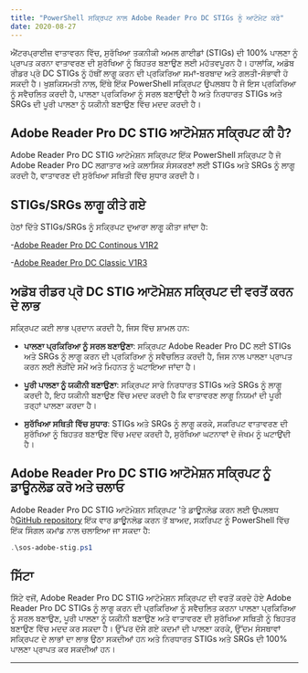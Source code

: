 ```yaml
---
title: "PowerShell ਸਕ੍ਰਿਪਟ ਨਾਲ Adobe Reader Pro DC STIGs ਨੂੰ ਆਟੋਮੇਟ ਕਰੋ"
date: 2020-08-27
---
```


ਐਂਟਰਪ੍ਰਾਈਜ਼ ਵਾਤਾਵਰਨ ਵਿੱਚ, ਸੁਰੱਖਿਆ ਤਕਨੀਕੀ ਅਮਲ ਗਾਈਡਾਂ (STIGs) ਦੀ 100% ਪਾਲਣਾ ਨੂੰ ਪ੍ਰਾਪਤ ਕਰਨਾ ਵਾਤਾਵਰਣ ਦੀ ਸੁਰੱਖਿਆ ਨੂੰ ਬਿਹਤਰ ਬਣਾਉਣ ਲਈ ਮਹੱਤਵਪੂਰਨ ਹੈ। ਹਾਲਾਂਕਿ, ਅਡੋਬ ਰੀਡਰ ਪ੍ਰੋ DC STIGs ਨੂੰ ਹੱਥੀਂ ਲਾਗੂ ਕਰਨ ਦੀ ਪ੍ਰਕਿਰਿਆ ਸਮਾਂ-ਬਰਬਾਦ ਅਤੇ ਗਲਤੀ-ਸੰਭਾਵੀ ਹੋ ਸਕਦੀ ਹੈ। ਖੁਸ਼ਕਿਸਮਤੀ ਨਾਲ, ਇੱਥੇ ਇੱਕ PowerShell ਸਕ੍ਰਿਪਟ ਉਪਲਬਧ ਹੈ ਜੋ ਇਸ ਪ੍ਰਕਿਰਿਆ ਨੂੰ ਸਵੈਚਲਿਤ ਕਰਦੀ ਹੈ, ਪਾਲਣਾ ਪ੍ਰਕਿਰਿਆ ਨੂੰ ਸਰਲ ਬਣਾਉਂਦੀ ਹੈ ਅਤੇ ਨਿਰਧਾਰਤ STIGs ਅਤੇ SRGs ਦੀ ਪੂਰੀ ਪਾਲਣਾ ਨੂੰ ਯਕੀਨੀ ਬਣਾਉਣ ਵਿੱਚ ਮਦਦ ਕਰਦੀ ਹੈ।

## Adobe Reader Pro DC STIG ਆਟੋਮੇਸ਼ਨ ਸਕ੍ਰਿਪਟ ਕੀ ਹੈ?

Adobe Reader Pro DC STIG ਆਟੋਮੇਸ਼ਨ ਸਕ੍ਰਿਪਟ ਇੱਕ PowerShell ਸਕ੍ਰਿਪਟ ਹੈ ਜੋ Adobe Reader Pro DC ਲਗਾਤਾਰ ਅਤੇ ਕਲਾਸਿਕ ਸੰਸਕਰਣਾਂ ਲਈ STIGs ਅਤੇ SRGs ਨੂੰ ਲਾਗੂ ਕਰਦੀ ਹੈ, ਵਾਤਾਵਰਣ ਦੀ ਸੁਰੱਖਿਆ ਸਥਿਤੀ ਵਿੱਚ ਸੁਧਾਰ ਕਰਦੀ ਹੈ।

## STIGs/SRGs ਲਾਗੂ ਕੀਤੇ ਗਏ

ਹੇਠਾਂ ਦਿੱਤੇ STIGs/SRGs ਨੂੰ ਸਕ੍ਰਿਪਟ ਦੁਆਰਾ ਲਾਗੂ ਕੀਤਾ ਜਾਂਦਾ ਹੈ:

-[Adobe Reader Pro DC Continous V1R2](https://dl.dod.cyber.mil/wp-content/uploads/stigs/zip/U_Adobe_Acrobat_Pro_DC_Classic_V1R3_STIG.zip)

-[Adobe Reader Pro DC Classic V1R3](https://dl.dod.cyber.mil/wp-content/uploads/stigs/zip/U_Adobe_Acrobat_Pro_DC_Continuous_V1R2_STIG.zip)

## ਅਡੋਬ ਰੀਡਰ ਪ੍ਰੋ DC STIG ਆਟੋਮੇਸ਼ਨ ਸਕ੍ਰਿਪਟ ਦੀ ਵਰਤੋਂ ਕਰਨ ਦੇ ਲਾਭ

ਸਕ੍ਰਿਪਟ ਕਈ ਲਾਭ ਪ੍ਰਦਾਨ ਕਰਦੀ ਹੈ, ਜਿਸ ਵਿੱਚ ਸ਼ਾਮਲ ਹਨ:

- **ਪਾਲਣਾ ਪ੍ਰਕਿਰਿਆ ਨੂੰ ਸਰਲ ਬਣਾਉਣਾ**: ਸਕ੍ਰਿਪਟ Adobe Reader Pro DC ਲਈ STIGs ਅਤੇ SRGs ਨੂੰ ਲਾਗੂ ਕਰਨ ਦੀ ਪ੍ਰਕਿਰਿਆ ਨੂੰ ਸਵੈਚਲਿਤ ਕਰਦੀ ਹੈ, ਜਿਸ ਨਾਲ ਪਾਲਣਾ ਪ੍ਰਾਪਤ ਕਰਨ ਲਈ ਲੋੜੀਂਦੇ ਸਮੇਂ ਅਤੇ ਮਿਹਨਤ ਨੂੰ ਘਟਾਇਆ ਜਾਂਦਾ ਹੈ।

- **ਪੂਰੀ ਪਾਲਣਾ ਨੂੰ ਯਕੀਨੀ ਬਣਾਉਣਾ**: ਸਕ੍ਰਿਪਟ ਸਾਰੇ ਨਿਰਧਾਰਤ STIGs ਅਤੇ SRGs ਨੂੰ ਲਾਗੂ ਕਰਦੀ ਹੈ, ਇਹ ਯਕੀਨੀ ਬਣਾਉਣ ਵਿੱਚ ਮਦਦ ਕਰਦੀ ਹੈ ਕਿ ਵਾਤਾਵਰਣ ਲਾਗੂ ਨਿਯਮਾਂ ਦੀ ਪੂਰੀ ਤਰ੍ਹਾਂ ਪਾਲਣਾ ਕਰਦਾ ਹੈ।

- **ਸੁਰੱਖਿਆ ਸਥਿਤੀ ਵਿੱਚ ਸੁਧਾਰ**: STIGs ਅਤੇ SRGs ਨੂੰ ਲਾਗੂ ਕਰਕੇ, ਸਕਰਿਪਟ ਵਾਤਾਵਰਣ ਦੀ ਸੁਰੱਖਿਆ ਨੂੰ ਬਿਹਤਰ ਬਣਾਉਣ ਵਿੱਚ ਮਦਦ ਕਰਦੀ ਹੈ, ਸੁਰੱਖਿਆ ਘਟਨਾਵਾਂ ਦੇ ਜੋਖਮ ਨੂੰ ਘਟਾਉਂਦੀ ਹੈ।

## Adobe Reader Pro DC STIG ਆਟੋਮੇਸ਼ਨ ਸਕ੍ਰਿਪਟ ਨੂੰ ਡਾਊਨਲੋਡ ਕਰੋ ਅਤੇ ਚਲਾਓ

Adobe Reader Pro DC STIG ਆਟੋਮੇਸ਼ਨ ਸਕ੍ਰਿਪਟ 'ਤੇ ਡਾਊਨਲੋਡ ਕਰਨ ਲਈ ਉਪਲਬਧ ਹੈ[GitHub repository](https://github.com/simeononsecurity/Adobe-Reader-DC-STIG-Script) ਇੱਕ ਵਾਰ ਡਾਊਨਲੋਡ ਕਰਨ ਤੋਂ ਬਾਅਦ, ਸਕਰਿਪਟ ਨੂੰ PowerShell ਵਿੱਚ ਇੱਕ ਸਿੰਗਲ ਕਮਾਂਡ ਨਾਲ ਚਲਾਇਆ ਜਾ ਸਕਦਾ ਹੈ:

```powershell
.\sos-adobe-stig.ps1
```

## ਸਿੱਟਾ

ਸਿੱਟੇ ਵਜੋਂ, Adobe Reader Pro DC STIG ਆਟੋਮੇਸ਼ਨ ਸਕ੍ਰਿਪਟ ਦੀ ਵਰਤੋਂ ਕਰਦੇ ਹੋਏ Adobe Reader Pro DC STIGs ਨੂੰ ਲਾਗੂ ਕਰਨ ਦੀ ਪ੍ਰਕਿਰਿਆ ਨੂੰ ਸਵੈਚਲਿਤ ਕਰਨਾ ਪਾਲਣਾ ਪ੍ਰਕਿਰਿਆ ਨੂੰ ਸਰਲ ਬਣਾਉਣ, ਪੂਰੀ ਪਾਲਣਾ ਨੂੰ ਯਕੀਨੀ ਬਣਾਉਣ ਅਤੇ ਵਾਤਾਵਰਣ ਦੀ ਸੁਰੱਖਿਆ ਸਥਿਤੀ ਨੂੰ ਬਿਹਤਰ ਬਣਾਉਣ ਵਿੱਚ ਮਦਦ ਕਰ ਸਕਦਾ ਹੈ। ਉੱਪਰ ਦੱਸੇ ਗਏ ਕਦਮਾਂ ਦੀ ਪਾਲਣਾ ਕਰਕੇ, ਉੱਦਮ ਸੰਸਥਾਵਾਂ ਸਕ੍ਰਿਪਟ ਦੇ ਲਾਭਾਂ ਦਾ ਲਾਭ ਉਠਾ ਸਕਦੀਆਂ ਹਨ ਅਤੇ ਨਿਰਧਾਰਤ STIGs ਅਤੇ SRGs ਦੀ 100% ਪਾਲਣਾ ਪ੍ਰਾਪਤ ਕਰ ਸਕਦੀਆਂ ਹਨ।

___________